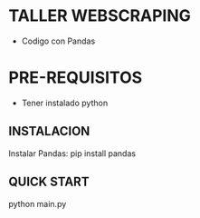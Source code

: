 # TALLER WEBSCRAPING
- Codigo con Pandas
# PRE-REQUISITOS
- Tener instalado python

## INSTALACION
Instalar Pandas: pip install pandas
## QUICK START
python main.py